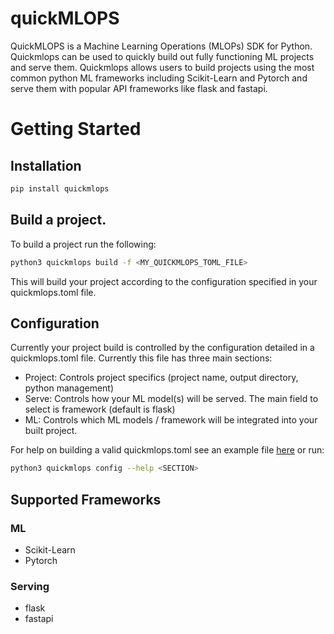 # quickMLOPS
QuickMLOPS is a Machine Learning Operations (MLOPs) SDK for Python. Quickmlops can be used
to quickly build out fully functioning ML projects and serve them. Quickmlops allows
users to build projects using the most common python ML frameworks including Scikit-Learn
and Pytorch and serve them with popular API frameworks like flask and fastapi.

# Getting Started

## Installation

```bash
pip install quickmlops
```

## Build a project. 

To build a project run the following:

```bash
python3 quickmlops build -f <MY_QUICKMLOPS_TOML_FILE>
```

This will build your project according to the configuration specified in your quickmlops.toml file.

## Configuration

Currently your project build is controlled by the configuration detailed in a quickmlops.toml file. Currently this file has three main sections:

- Project: Controls project specifics (project name, output directory, python management)
- Serve: Controls how your ML model(s) will be served. The main field to select is framework (default is flask)
- ML: Controls which ML models / framework will be integrated into your built project.

For help on building a valid quickmlops.toml see an example file [here](https://github.com/Jordan-M-Young/quickMLOPS/blob/main/quickmlops.toml) or run:

```bash
python3 quickmlops config --help <SECTION>
```

## Supported Frameworks

### ML

- Scikit-Learn
- Pytorch

### Serving

- flask
- fastapi


